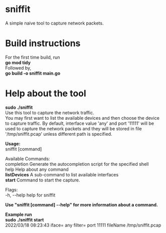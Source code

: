 # sniffit
A simple naive tool to capture network packets.

# Build instructions
For the first time build, run  
**go mod tidy**  
Followed by,  
**go build -o sniffit main.go**

# Help about the tool  
**sudo ./sniffit**  
Use this tool to capture the network traffic.  
You may first want to list the available devices and then choose the device  
to capture traffic. By default, interface value 'any' and port '11111' will be  
used to capture the network packets and they will be stored in file  
'/tmp/sniffit.pcap' unless different path is specified.  

**Usage:**  
  sniffit [command]  
  
Available Commands:  
  completion  Generate the autocompletion script for the specified shell  
  help        Help about any command  
  **listDevices** A sub-command to list available interfaces  
  **start**       Command to start the capture.  
  
Flags:  
  -h, --help   help for sniffit  

**Use "sniffit [command] --help" for more information about a command.**  

**Example run**  
**sudo ./sniffit start**  
2022/03/18 08:23:43 iface= any filter= port 11111 fileName /tmp/sniffit.pcap  

